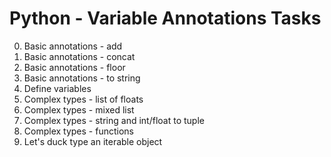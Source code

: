 # Python - Variable Annotations Tasks

0. Basic annotations - add
1. Basic annotations - concat
2. Basic annotations - floor
3. Basic annotations - to string
4. Define variables
5. Complex types - list of floats
6. Complex types - mixed list
7. Complex types - string and int/float to tuple
8. Complex types - functions
9. Let's duck type an iterable object
